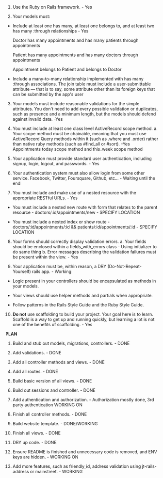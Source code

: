 1. Use the Ruby on Rails framework. - Yes

2. Your models must:

 - Include at least one has many, at least one belongs to, and at least two has many :through relationships - Yes

	Doctor has many appointments and has many patients through appointments

	Patient has many appointments and has many doctors through appointments

	Appointment belongs to Patient and belongs to Doctor


 - Include a many-to-many relationship implemented with has many :through associations. The join table must include a user-submittable attribute — that is to say, some attribute other than its foreign keys that can be submitted by the app's user


3. Your models must include reasonable validations for the simple attributes. You don't need to add every possible validation or duplicates, such as presence and a minimum length, but the models should defend against invalid data. -Yes

4. You must include at least one class level ActiveRecord scope method. a. Your scope method must be chainable, meaning that you must use ActiveRecord Query methods within it (such as .where and .order) rather than native ruby methods (such as #find_all or #sort). -Yes
Appointments today scope method and this_week scope method

5. Your application must provide standard user authentication, including signup, login, logout, and passwords. - Yes

6. Your authentication system must also allow login from some other service. Facebook, Twitter, Foursquare, Github, etc... - Waiting until the end

7. You must include and make use of a nested resource with the appropriate RESTful URLs. - Yes


 - You must include a nested new route with form that relates to the parent resource - doctors/:id/appointments/new - SPECIFY LOCATION

 -  You must include a nested index or show route - doctors/:id/appointments/:id && patients/:id/appointments/:id - SPECIFY LOCATION

8. Your forms should correctly display validation errors.
 a. Your fields should be enclosed within a fields_with_errors class - Using initializer to do same thing
 b. Error messages describing the validation failures must be present within the view. - Yes

9. Your application must be, within reason, a DRY (Do-Not-Repeat-Yourself) rails app. - Working

 - Logic present in your controllers should be encapsulated as methods in your models.

 - Your views should use helper methods and partials when appropriate.

 - Follow patterns in the Rails Style Guide and the Ruby Style Guide.

10. **Do not** use scaffolding to build your project. Your goal here is to learn. Scaffold is a way to get up and running quickly, but learning a lot is not one of the benefits of scaffolding. - Yes

**PLAN**

1. Build and stub out models, migrations, controllers. - DONE

2. Add validations. - DONE

3. Add all controller methods and views. - DONE

4. Add all routes. - DONE

5. Build basic version of all views. - DONE

6. Build out sessions and controller. - DONE

7. Add authentication and authorization. - Authorization mostly done, 3rd party authentication WORKING ON

8. Finish all controller methods. - DONE

9. Build website template. - DONE/WORKING

10. Finish all views. - DONE

11. DRY up code. - DONE

12. Ensure README is finished and unnecessary code is removed, and ENV keys are hidden. - WORKING ON

13. Add more features, such as friendly_id, address validation using jt-rails-address or mainstreet. - WORKING
